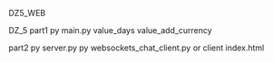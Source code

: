 DZ5_WEB

DZ_5 part1 py main.py value_days value_add_currency

part2 py server.py py websockets_chat_client.py or client index.html
